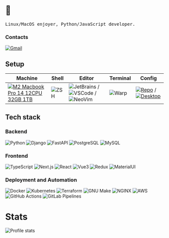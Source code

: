 # 👋

<p>
    <samp>
	Linux/MacOS enjoyer, Python/JavaScript developer.
    </samp>
</p>

### Contacts

[![Gmail](https://img.icons8.com/fluency/48/000000/gmail-new.png)](mailto:github-contact@dhvcc.me)

## Setup

| Machine | Shell | Editor | Terminal | Config |
|---------|-------|--------|----------|--------|
| [![M2 Macbook Pro 14 12CPU 32GB 1TB](https://img.shields.io/badge/-M2%20Macbook%20Pro%2014%2012CPU%2032GB%201TB-000000?style=flat&logo=Apple&logoColor=White)](https://support.apple.com/en-us/111340) | ![ZSH](https://img.shields.io/badge/-ZSH-000000?style=flat&logo=GNU-Bash) | ![JetBrains](https://img.shields.io/badge/-JetBrains-000000?style=flat&logo=JetBrains) / ![VSCode](https://img.shields.io/badge/-VSCode-000000?style=flat&logo=vscodium) / ![NeoVim](https://img.shields.io/badge/-NeoVim-000000?style=flat&logo=Neovim) | ![Warp](https://img.shields.io/badge/-Warp-000000?style=flat&logo=warp) | [![Repo](https://img.shields.io/badge/-Dotfiles-000000?style=flat&logo=Github)](https://github.com/dhvcc/configs) / [![Desktop](https://img.shields.io/badge/-Desktop-000000?style=flat&logo=Github)](https://github.com/dhvcc/desktop)


## Tech stack

### Backend

![Python](https://img.shields.io/badge/-Python-black?style=flat&logo=Python&logoColor=yellow)
![Django](https://img.shields.io/badge/-Django-black?style=flat&logo=Django&logoColor=20AA76)
![FastAPI](https://img.shields.io/badge/-FastAPI-000000?style=flat&logo=fastapi&logoColor=009688)
![PostgreSQL](https://img.shields.io/badge/-PostgreSQL-black?style=flat&logo=PostgreSQL)
![MySQL](https://img.shields.io/badge/-MySQL-black?style=flat&logo=mysql)

### Frontend

![TypeScript](https://img.shields.io/badge/-TypeScript-black?style=flat&logo=TypeScript)
![Next.js](https://img.shields.io/badge/-Next.js-black?style=flat&logo=nextdotjs)
![React](https://img.shields.io/badge/-React-black?style=flat&logo=React)
![Vue3](https://img.shields.io/badge/-Vue3-black?style=flat&logo=vuedotjs)
![Redux](https://img.shields.io/badge/-Redux-black?style=flat&logo=Redux&logoColor=764ABC)
![MaterialUI](https://img.shields.io/badge/-MaterialUI-black?style=flat&logo=MUI&logoColor=9170c2)

### Deployment and Automation

![Docker](https://img.shields.io/badge/-Docker-black?style=flat&logo=Docker)
![Kubernetes](https://img.shields.io/badge/-Kubernetes-black?style=flat&logo=kubernetes)
![Terraform](https://img.shields.io/badge/-Terraform-black?style=flat&logo=terraform)
![GNU Make](https://img.shields.io/badge/-GNU%20Make-black?style=flat&logo=GNU)
![NGINX](https://img.shields.io/badge/-NGINX-black?style=flat&logo=NGINX&logoColor=009639)
![AWS](https://img.shields.io/badge/-AWS-black?style=flat&logoColor=orange&logo=googlecloud)
![GitHub Actions](https://img.shields.io/badge/-GitHub%20Actions-black?style=flat&logo=GitHub-Actions)
![GitLab Pipelines](https://img.shields.io/badge/-Gitlab%20Pipelines-black?style=flat&logo=gitlab)

# Stats

![Profile stats](https://github-readme-stats.vercel.app/api?username=dhvcc&hide_title=true&show_icons=true&count_private=true&theme=react&hide_border=true)

